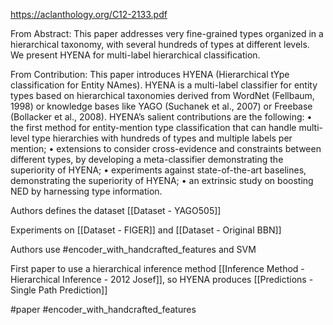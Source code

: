 https://aclanthology.org/C12-2133.pdf

From Abstract: This paper addresses very fine-grained types organized in a hierarchical taxonomy, with several hundreds of types at different levels. We present HYENA for multi-label hierarchical classification.

From Contribution: This paper introduces HYENA (Hierarchical tYpe classification for Entity NAmes). HYENA is a multi-label classifier for entity types based on hierarchical taxonomies derived from WordNet (Fellbaum, 1998) or knowledge bases like YAGO (Suchanek et al., 2007) or Freebase (Bollacker et al., 2008). HYENA’s salient contributions are the following: 
	• the first method for entity-mention type classification that can handle multi-level type hierarchies with hundreds of types and multiple labels per mention; 
	• extensions to consider cross-evidence and constraints between different types, by developing a meta-classifier demonstrating the superiority of HYENA; 
	• experiments against state-of-the-art baselines, demonstrating the superiority of HYENA; 
	• an extrinsic study on boosting NED by harnessing type information.

Authors defines the dataset [[Dataset - YAGO505]]

Experiments on [[Dataset - FIGER]] and [[Dataset - Original BBN]]

Authors use #encoder_with_handcrafted_features  and SVM 

First paper to use a hierarchical inference method [[Inference Method - Hierarchical Inference - 2012 Josef]], so HYENA produces [[Predictions - Single Path Prediction]]

#paper #encoder_with_handcrafted_features 